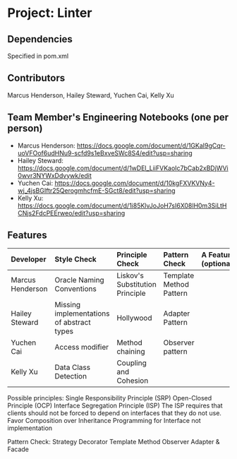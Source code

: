 # Project: Linter

## Dependencies
Specified in pom.xml

## Contributors
Marcus Henderson, Hailey Steward,  Yuchen Cai, Kelly Xu

## Team Member's Engineering Notebooks (one per person)
- Marcus Henderson: https://docs.google.com/document/d/1GKaI9gCqr-uoVFOof6udHNu9-scfd9s1eBxveSWc8S4/edit?usp=sharing 
- Hailey Steward: https://docs.google.com/document/d/1wDEl_LiiFVKaoIc7bCab2xBDjWVi0wvr3NYWxDdvywk/edit
- Yuchen Cai: https://docs.google.com/document/d/10kgFXVKVNy4-wj_4jsBGIftr25QerogmhcfmE-SGct8/edit?usp=sharing
- Kelly Xu: https://docs.google.com/document/d/1i85KlvJoJoH7sI6X08lH0m3SiLtHCNjs2FdcPEErweo/edit?usp=sharing
## Features


| Developer | Style Check | Principle Check | Pattern Check | A Feature (optional) |
|:----------|:------------|:----------------|:--------------|:---------------------|
| Marcus Henderson      |    Oracle Naming Conventions        |       Liskov's Substitution Principle          |     Template Method Pattern          |                      |
| Hailey Steward    |  Missing implementations of abstract types     |        Hollywood         |     Adapter Pattern          |                    |
| Yuchen Cai      | Access modifier | Method chaining | Observer pattern |                      |
| Kelly Xu     | Data Class Detection | Coupling and Cohesion |  |                      |


Possible principles:
Single Responsibility Principle (SRP)
Open-Closed Principle (OCP)
Interface Segregation Principle (ISP)
The ISP requires that clients should not be forced to depend on interfaces that they do not use.
Favor Composition over Inheritance
Programming for Interface not implementation

Pattern Check:
Strategy
Decorator
Template Method
Observer
Adapter & Facade


